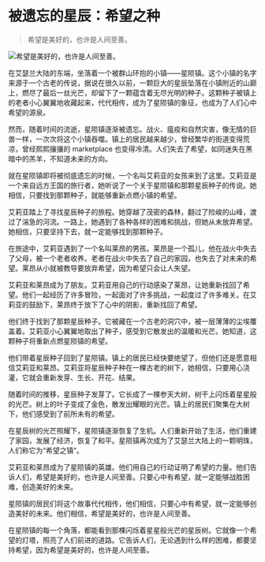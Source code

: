 # 被遗忘的星辰：希望之种

> 希望是美好的，也许是人间至善。

![希望是美好的，也许是人间至善。](/images/2d6cfcb68ee64437b28c2384497f86d4.jpg)


在艾瑟兰大陆的东端，坐落着一个被群山环抱的小镇——星陨镇。这个小镇的名字来源于一个古老的传说，据说在很久以前，一颗巨大的星辰坠落在小镇附近的山巅上，燃尽了最后一丝光芒，却留下了一颗蕴含着无尽光明的种子。这颗种子被镇上的老者小心翼翼地收藏起来，代代相传，成为了星陨镇的象征，也成为了人们心中希望的源泉。

然而，随着时间的流逝，星陨镇逐渐被遗忘。战火、瘟疫和自然灾害，像无情的巨兽一样，一次次将这个小镇吞噬。镇上的居民越来越少，曾经繁华的街道变得荒凉，曾经熙熙攘攘的 marketplace 也变得冷清。人们失去了希望，如同迷失在黑暗中的羔羊，不知道未来的方向。

就在星陨镇即将被彻底遗忘的时候，一个名叫艾莉亚的女孩来到了这里。艾莉亚是一个来自远方王国的旅行者，她听说了一个关于星陨镇和那颗星辰种子的传说。她相信，只要找到那颗种子，就能够重新点燃小镇的希望。

艾莉亚踏上了寻找星辰种子的旅程。她穿越了茂密的森林，翻过了险峻的山峰，渡过了湍急的河流。一路上，她遇到了各种各样的困难和挑战，但她从未放弃希望。她相信，只要坚持下去，就一定能够找到那颗种子。

在旅途中，艾莉亚遇到了一个名叫莱昂的男孩。莱昂是一个孤儿，他在战火中失去了父母，被一个老者收养。老者在战火中失去了自己的家园，也失去了对未来的希望。莱昂从小就被教导要放弃希望，因为希望只会让人失望。

艾莉亚和莱昂成为了朋友。艾莉亚用自己的行动感染了莱昂，让她重新找回了希望。他们一起经历了许多冒险，一起面对了许多挑战，一起度过了许多难关。在艾莉亚的鼓励下，莱昂终于放下了心中的阴影，重新找回了希望。

他们终于找到了那颗星辰种子。它被藏在一个古老的洞穴中，被一层薄薄的尘埃覆盖着。艾莉亚小心翼翼地取出了种子，感受到它散发出的温暖和光芒。她知道，这颗种子将重新点燃星陨镇的希望。

他们带着星辰种子回到了星陨镇。镇上的居民已经快要绝望了，但他们还是愿意相信艾莉亚和莱昂。艾莉亚将星辰种子种在一棵古老的树下，她相信，只要用心浇灌，它就会重新发芽、生长、开花、结果。

随着时间的推移，星辰种子发芽了。它长成了一棵参天大树，树干上闪烁着星星般的光芒。树上的叶子变成了金色，散发出耀眼的光芒。镇上的居民们聚集在大树下，他们感受到了前所未有的希望。

在星辰树的光芒照耀下，星陨镇逐渐恢复了生机。人们重新开始了生活，他们重建了家园，发展了经济，恢复了和平。星陨镇再次成为了艾瑟兰大陆上的一颗明珠，人们称它为“希望之镇”。

艾莉亚和莱昂成为了星陨镇的英雄。他们用自己的行动证明了希望的力量。他们告诉人们，希望是美好的，也许是人间至善。只要心中有希望，就一定能够战胜困难，创造美好的未来。

星陨镇的居民们将这个故事代代相传，他们相信，只要心中有希望，就一定能够创造美好的未来。他们相信，希望是美好的，也许是人间至善。

在星陨镇的每一个角落，都能看到那棵闪烁着星星般光芒的星辰树。它就像一个希望的灯塔，照亮了人们前进的道路。它告诉人们，无论遇到什么样的困难，都要坚持希望，因为希望是美好的，也许是人间至善。